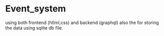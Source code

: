 # Event_system
using both frontend (htlml,css) and backend (graphql) also the for storing the data using sqlite db file.
